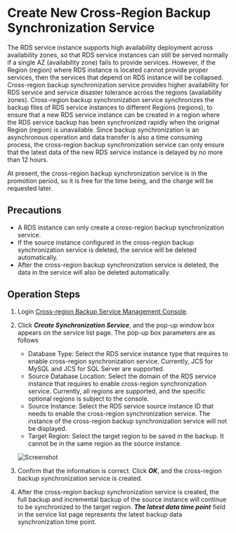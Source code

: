 # Create New Cross-Region Backup Synchronization Service
The RDS service instance supports high availability deployment across availability zones, so that RDS service instances can still be served normally if a single AZ (availability zone) fails to provide services. However, if the Region (region) where RDS instance is located cannot provide proper services, then the services that depend on RDS instance will be collapsed. Cross-region backup synchronization service provides higher availability for RDS service and service disaster tolerance across the regions (availability zones). Cross-region backup synchronization service synchronizes the backup files of RDS service instances to different Regions (regions), to ensure that a new RDS service instance can be created in a region where the RDS service backup has been synchronized rapidly when the original Region (region) is unavailable. Since backup synchronization is an asynchronous operation and data transfer is also a time consuming process, the cross-region backup synchronization service can only ensure that the latest data of the new RDS service instance is delayed by no more than 12 hours.

At present, the cross-region backup synchronization service is in the promotion period, so it is free for the time being, and the charge will be requested later.

## Precautions
* A RDS instance can only create a cross-region backup synchronization service.
* If the source instance configured in the cross-region backup synchronization service is deleted, the service will be deleted automatically.
* After the cross-region backup synchronization service is deleted, the data in the service will also be deleted automatically.

## Operation Steps
1. Login [Cross-region Backup Service Management Console](https://rds-console.jdcloud.com/acrossRegionList).
2. Click ***Create Synchronization Service***, and the pop-up window box appears on the service list page. The pop-up box parameters are as follows
    * Database Type: Select the RDS service instance type that requires to enable cross-region synchronization service. Currently, JCS for MySQL and JCS for SQL Server are supported.
    * Source Database Location: Select the domain of the RDS service instance that requires to enable cross-region synchronization service. Currently, all regions are supported, and the specific optional regions is subject to the console.
    * Source Instance: Select the RDS service source instance ID that needs to enable the cross-region synchronization service. The instance of the cross-region backup synchronization service will not be displayed.
    * Target Region: Select the target region to be saved in the backup. It cannot be in the same region as the source instance.

    ![Screenshot](https://img1.jcloudcs.com/cms/b250bb56-609a-4f6b-816c-17c22cd8fff920180725142235.png)

3. Confirm that the information is correct. Click ***OK***, and the cross-region backup synchronization service is created.
4. After the cross-region backup synchronization service is created, the full backup and incremental backup of the source instance will continue to be synchronized to the target region. ***The latest data time point*** field in the service list page represents the latest backup data synchronization time point.
